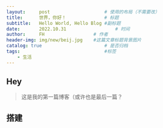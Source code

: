 ```yaml
---
layout:     post   				    # 使用的布局（不需要改）
title:      世界，你好！				# 标题 
subtitle:   Hello World, Hello Blog #副标题
date:       2022.10.31  				# 时间
author:     FH					# 作者
header-img: img/new/beij.jpg 	#这篇文章标题背景图片
catalog: true 						# 是否归档
tags:								#标签
    - 生活
---
```


## Hey
>这是我的第一篇博客（或许也是最后一篇？

## 搭建
